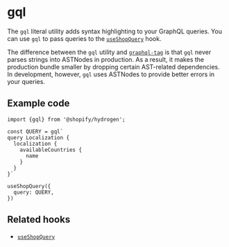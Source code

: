 # gql


The `gql` literal utility adds syntax highlighting to your GraphQL queries. You can use `gql` to pass queries to the [`useShopQuery`](/docs/hooks/global/useshopquery.md) hook.

The difference between the `gql` utility and [`graphql-tag`](https://github.com/apollographql/graphql-tag) is that `gql` never parses strings into ASTNodes in production. As a result, it makes the production bundle smaller by dropping certain AST-related dependencies. In development, however, `gql` uses ASTNodes to provide better errors in your queries.

## Example code

```tsx
import {gql} from '@shopify/hydrogen';

const QUERY = gql`
query Localization {
  localization {
    availableCountries {
      name
    }
  }
}`

useShopQuery({
  query: QUERY,
})
```

## Related hooks

- [`useShopQuery`](/docs/hooks/global/useshopquery.md)
